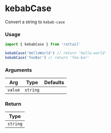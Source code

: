 # kebabCase

Convert a string to `kebab-case`

### Usage

```ts
import { kebabCase } from 'rattail'

kebabCase('HelloWorld') // return 'hello-world'
kebabCase('fooBar') // return 'foo-bar'
```

### Arguments

| Arg     |   Type   | Defaults |
| ------- | :------: | -------: |
| `value` | `string` |          |

### Return

|   Type   |
| :------: |
| `string` |
